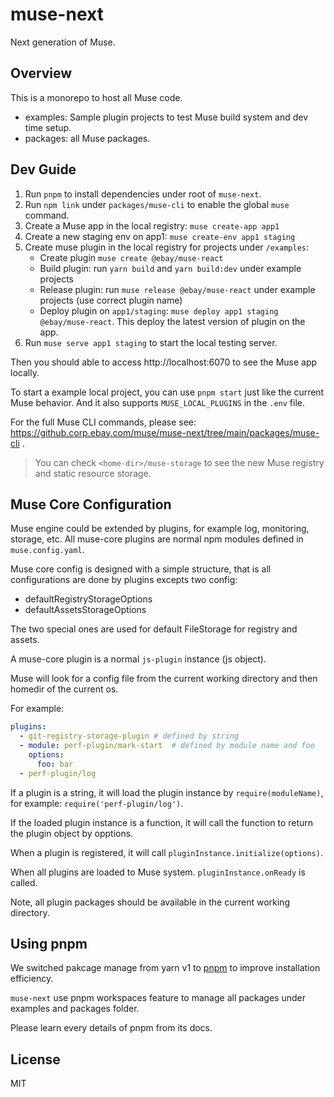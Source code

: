 # muse-next
Next generation of Muse.

## Overview
This is a monorepo to host all Muse code.

- examples: Sample plugin projects to test Muse build system and dev time setup.
- packages: all Muse packages.

## Dev Guide

1. Run `pnpm` to install dependencies under root of `muse-next`.
2. Run `npm link` under `packages/muse-cli` to enable the global `muse` command.
3. Create a Muse app in the local registry: `muse create-app app1`
4. Create a new staging env on app1: `muse create-env app1 staging`
5. Create muse plugin in the local registry for projects under `/examples`:
   - Create plugin `muse create @ebay/muse-react`
   - Build plugin: run `yarn build` and `yarn build:dev` under example projects
   - Release plugin: run `muse release @ebay/muse-react` under example projects (use correct plugin name)
   - Deploy plugin on `app1/staging`: `muse deploy app1 staging @ebay/muse-react`. This deploy the latest version of plugin on the app.
6. Run `muse serve app1 staging` to start the local testing server.

Then you should able to access http://localhost:6070 to see the Muse app locally.


To start a example local project, you can use `pnpm start` just like the current Muse behavior. And it also supports `MUSE_LOCAL_PLUGINS` in the `.env` file.

For the full Muse CLI commands, please see: https://github.corp.ebay.com/muse/muse-next/tree/main/packages/muse-cli .

> You can check `<home-dir>/muse-storage` to see the new Muse registry and static resource storage.

## Muse Core Configuration
Muse engine could be extended by plugins, for example log, monitoring, storage, etc. All muse-core plugins are normal npm modules defined in `muse.config.yaml`.

Muse core config is designed with a simple structure, that is all configurations are done by plugins excepts two config:
  - defaultRegistryStorageOptions
  - defaultAssetsStorageOptions

The two special ones are used for default FileStorage for registry and assets.

A muse-core plugin is a normal `js-plugin` instance (js object).

Muse will look for a config file from the current working directory and then homedir of the current os.

For example:
```yaml
plugins:
  - git-registry-storage-plugin # defined by string
  - module: perf-plugin/mark-start  # defined by module name and foo
    options:
      foo: bar
  - perf-plugin/log
```

If a plugin is a string, it will load the plugin instance by `require(moduleName)`, for example: `require('perf-plugin/log')`.

If the loaded plugin instance is a function, it will call the function to return the plugin object by opptions.

When a plugin is registered, it will call `pluginInstance.initialize(options)`.

When all plugins are loaded to Muse system. `pluginInstance.onReady` is called.

Note, all plugin packages should be available in the current working directory.

## Using pnpm
We switched pakcage manage from yarn v1 to [pnpm](https://pnpm.io) to improve installation efficiency.

`muse-next` use pnpm workspaces feature to manage all packages under examples and packages folder.

Please learn every details of pnpm from its docs.

## License
MIT
